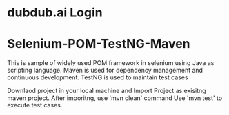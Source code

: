 # dubdub.ai Login


# Selenium-POM-TestNG-Maven

This is sample of widely used POM framework in selenium using Java as scripting language. Maven is used for dependency management and continuous development. TestNG is used to maintain test cases

Downlaod project in your local machine and Import Project as exisitng maven project. After imporitng, use 'mvn clean' command Use 'mvn test' to execute test cases.

